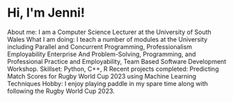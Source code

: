 # Hi, I'm Jenni!

About me: I am a Computer Science Lecturer at the University of South Wales
What I am doing: I teach a number of modules at the University including Parallel and Concurrent Programming, Professionalism Employability Enterprise And Problem-Solving, Programming, and Professional Practice and Employability, Team Based Software Development Workshop.
Skillset: Python, C++, R
Recent projects completed: Predicting Match Scores for Rugby World Cup 2023 using Machine Learning Techniques
Hobby: I enjoy playing paddle in my spare time along with following the Rugby World Cup 2023.

